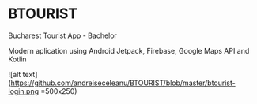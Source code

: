 # BTOURIST
Bucharest Tourist App - Bachelor

Modern aplication using Android Jetpack, Firebase, Google Maps API and Kotlin

![alt text](https://github.com/andreiseceleanu/BTOURIST/blob/master/btourist-login.png =500x250)
